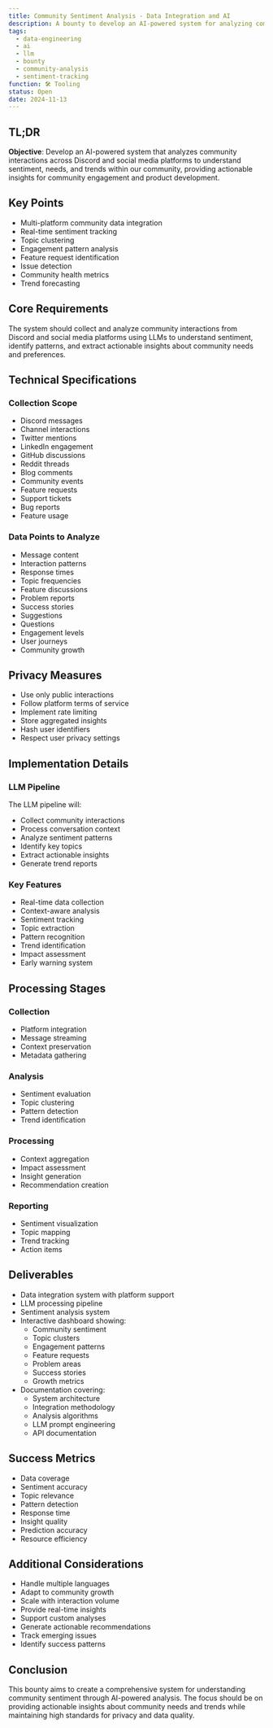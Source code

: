 ```yaml
---
title: Community Sentiment Analysis - Data Integration and AI
description: A bounty to develop an AI-powered system for analyzing community interactions and extracting actionable insights across multiple platforms
tags:
  - data-engineering
  - ai
  - llm
  - bounty
  - community-analysis
  - sentiment-tracking
function: 🛠️ Tooling
status: Open
date: 2024-11-13
---
```


## TL;DR

**Objective**: Develop an AI-powered system that analyzes community interactions across Discord and social media platforms to understand sentiment, needs, and trends within our community, providing actionable insights for community engagement and product development.

## Key Points

- Multi-platform community data integration
- Real-time sentiment tracking
- Topic clustering
- Engagement pattern analysis
- Feature request identification
- Issue detection
- Community health metrics
- Trend forecasting

## Core Requirements

The system should collect and analyze community interactions from Discord and social media platforms using LLMs to understand sentiment, identify patterns, and extract actionable insights about community needs and preferences.

## Technical Specifications

### Collection Scope

- Discord messages
- Channel interactions
- Twitter mentions
- LinkedIn engagement
- GitHub discussions
- Reddit threads
- Blog comments
- Community events
- Feature requests
- Support tickets
- Bug reports
- Feature usage

### Data Points to Analyze

- Message content
- Interaction patterns
- Response times
- Topic frequencies
- Feature discussions
- Problem reports
- Success stories
- Suggestions
- Questions
- Engagement levels
- User journeys
- Community growth

## Privacy Measures

- Use only public interactions
- Follow platform terms of service
- Implement rate limiting
- Store aggregated insights
- Hash user identifiers
- Respect user privacy settings

## Implementation Details

### LLM Pipeline

The LLM pipeline will:

- Collect community interactions
- Process conversation context
- Analyze sentiment patterns
- Identify key topics
- Extract actionable insights
- Generate trend reports

### Key Features

- Real-time data collection
- Context-aware analysis
- Sentiment tracking
- Topic extraction
- Pattern recognition
- Trend identification
- Impact assessment
- Early warning system

## Processing Stages

### Collection
- Platform integration
- Message streaming
- Context preservation
- Metadata gathering

### Analysis
- Sentiment evaluation
- Topic clustering
- Pattern detection
- Trend identification

### Processing
- Context aggregation
- Impact assessment
- Insight generation
- Recommendation creation

### Reporting
- Sentiment visualization
- Topic mapping
- Trend tracking
- Action items

## Deliverables

- Data integration system with platform support
- LLM processing pipeline
- Sentiment analysis system
- Interactive dashboard showing: 
    - Community sentiment
    - Topic clusters
    - Engagement patterns
    - Feature requests
    - Problem areas
    - Success stories
    - Growth metrics
- Documentation covering: 
    - System architecture
    - Integration methodology
    - Analysis algorithms
    - LLM prompt engineering
    - API documentation

## Success Metrics

- Data coverage
- Sentiment accuracy
- Topic relevance
- Pattern detection
- Response time
- Insight quality
- Prediction accuracy
- Resource efficiency

## Additional Considerations

- Handle multiple languages
- Adapt to community growth
- Scale with interaction volume
- Provide real-time insights
- Support custom analyses
- Generate actionable recommendations
- Track emerging issues
- Identify success patterns

## Conclusion

This bounty aims to create a comprehensive system for understanding community sentiment through AI-powered analysis. The focus should be on providing actionable insights about community needs and trends while maintaining high standards for privacy and data quality.
